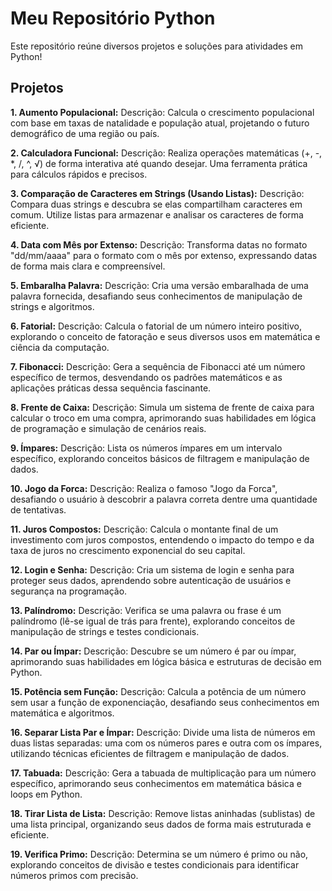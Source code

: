 # Meu Repositório Python

Este repositório reúne diversos projetos e soluções para atividades em Python!

## Projetos

**1. Aumento Populacional:**
Descrição: Calcula o crescimento populacional com base em taxas de natalidade e população atual, projetando o futuro demográfico de uma região ou país.

**2. Calculadora Funcional:**
Descrição: Realiza operações matemáticas (+, -, *, /, ^, √) de forma interativa até quando desejar. Uma ferramenta prática para cálculos rápidos e precisos.

**3. Comparação de Caracteres em Strings (Usando Listas):**
Descrição: Compara duas strings e descubra se elas compartilham caracteres em comum. Utilize listas para armazenar e analisar os caracteres de forma eficiente.

**4. Data com Mês por Extenso:**
Descrição: Transforma datas no formato "dd/mm/aaaa" para o formato com o mês por extenso, expressando datas de forma mais clara e compreensível.

**5. Embaralha Palavra:**
Descrição: Cria uma versão embaralhada de uma palavra fornecida, desafiando seus conhecimentos de manipulação de strings e algoritmos.

**6. Fatorial:**
Descrição: Calcula o fatorial de um número inteiro positivo, explorando o conceito de fatoração e seus diversos usos em matemática e ciência da computação.

**7. Fibonacci:**
Descrição: Gera a sequência de Fibonacci até um número específico de termos, desvendando os padrões matemáticos e as aplicações práticas dessa sequência fascinante.

**8. Frente de Caixa:**
Descrição: Simula um sistema de frente de caixa para calcular o troco em uma compra, aprimorando suas habilidades em lógica de programação e simulação de cenários reais.

**9. Ímpares:**
Descrição: Lista os números ímpares em um intervalo específico, explorando conceitos básicos de filtragem e manipulação de dados.

**10. Jogo da Forca:**
Descrição: Realiza o famoso "Jogo da Forca", desafiando o usuário à descobrir a palavra correta dentre uma quantidade de tentativas.

**11. Juros Compostos:**
Descrição: Calcula o montante final de um investimento com juros compostos, entendendo o impacto do tempo e da taxa de juros no crescimento exponencial do seu capital.

**12. Login e Senha:**
Descrição: Cria um sistema de login e senha para proteger seus dados, aprendendo sobre autenticação de usuários e segurança na programação.

**13. Palíndromo:**
Descrição: Verifica se uma palavra ou frase é um palíndromo (lê-se igual de trás para frente), explorando conceitos de manipulação de strings e testes condicionais.

**14. Par ou Ímpar:**
Descrição: Descubre se um número é par ou ímpar, aprimorando suas habilidades em lógica básica e estruturas de decisão em Python.

**15. Potência sem Função:**
Descrição: Calcula a potência de um número sem usar a função de exponenciação, desafiando seus conhecimentos em matemática e algoritmos.

**16. Separar Lista Par e Ímpar:**
Descrição: Divide uma lista de números em duas listas separadas: uma com os números pares e outra com os ímpares, utilizando técnicas eficientes de filtragem e manipulação de dados.

**17. Tabuada:**
Descrição: Gera a tabuada de multiplicação para um número específico, aprimorando seus conhecimentos em matemática básica e loops em Python.

**18. Tirar Lista de Lista:**
Descrição: Remove listas aninhadas (sublistas) de uma lista principal, organizando seus dados de forma mais estruturada e eficiente.

**19. Verifica Primo:**
Descrição: Determina se um número é primo ou não, explorando conceitos de divisão e testes condicionais para identificar números primos com precisão.
